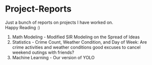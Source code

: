 # Project-Reports
Just a bunch of reports on projects I have worked on.  
Happy Reading :)
1. Math Modeling - Modified SIR Modeling on the Spread of Ideas
2. Statistics - Crime Count, Weather Condition, and Day of Week:
Are crime activities and weather conditions good
excuses to cancel weekend outings with friends?
3. Machine Learning - Our version of YOLO
